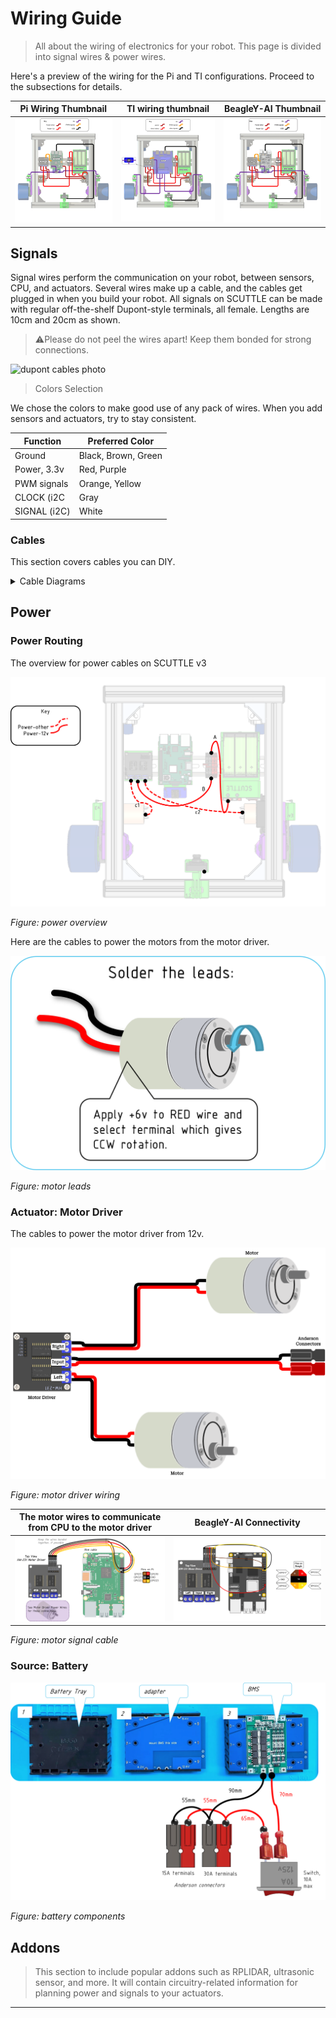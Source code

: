# Wiring Guide

>
> All about the wiring of electronics for your robot.
> This page is divided into signal wires & power wires.
>

Here's a preview of the wiring for the Pi and TI configurations.  Proceed to the subsections for details.

| Pi Wiring Thumbnail | TI wiring thumbnail | BeagleY-AI Thumbnail |
| ------------------- | ------------------- | -------------------- |
| ![img](image/wg_overview_pi.png) | ![img](image/wg_overview_TDA4VM.png) | ![img](image/wg_overview_byai.png) |



## Signals

Signal wires perform the communication on your robot, between sensors, CPU, and actuators.  Several wires make up a cable, and the cables get plugged in when you build your robot.
All signals on SCUTTLE can be made with regular off-the-shelf Dupont-style terminals, all female.  Lengths are 10cm and 20cm as shown.

> ⚠️Please do not peel the wires apart! Keep them bonded for strong connections.

![dupont cables photo](https://i.imgur.com/YN3LAEp.jpg ':class=image-25')

> Colors Selection

We chose the colors to make good use of any pack of wires.  When you add sensors and actuators, try to stay consistent.

| Function | Preferred Color |
| ------ | ----------------- |
| Ground | Black, Brown, Green |
| Power, 3.3v | Red, Purple |
| PWM signals | Orange, Yellow |
| CLOCK (i2C | Gray |
| SIGNAL (i2C) | White |

### Cables

This section covers cables you can DIY.

<div class="accordion">

<details>
  <summary>Cable Diagrams</summary>

To build signal cables, use these diagrams.

![cable-encoder-l](image/wg_cable_encoder_lh.png ':class=image-25')

_Figure: cables for left encoder_

<br/><br/>

![cable-encoder-R](image/wg_cable_encoder_rh.png ':class=image-25')

_Figure: cables for right encoder_

<br/><br/>

![cable-motor](image/wg_cable_motor.png ':class=image-25')

[grab the diagram](https://viewer.diagrams.net/?tags=%7B%7D&highlight=0000ff&edit=_blank&layers=1&nav=1&title=diagram1.drawio#Uhttps%3A%2F%2Fdrive.google.com%2Fuc%3Fid%3D1yAXCKNeVdJE7FfkX81iIosMF-5VFMIfJ%26export%3Ddownload)

_Figure: cables for motor_

<br/><br/>

![cable-i2c](image/wg_cable_i2c.png ':class=image-25')

_Figure: cables for i2c_

</details>

</div>





## Power

### Power Routing

The overview for power cables on SCUTTLE v3

![power overview](image/wg_overview_power.png ':class=image-25')

_Figure: power overview_

Here are the cables to power the motors from the motor driver.

![motor leads](image/wg_motor_leads.png ':class=image-25')

_Figure: motor leads_

### Actuator: Motor Driver

The cables to power the motor driver from 12v.

![motor driver](image/wg_motor_driver.png ':class=image-25')

_Figure: motor driver wiring_

|The motor wires to communicate from CPU to the motor driver| BeagleY-AI Connectivity|
|--------------| -------------- |
|![motor leads](image/wg_cable_motor_signal.png ':class=image-25')| <img src="image/Beagle_wiring_resized.png" style="width:100%; height:auto;" alt="Beyai motor leads">|

_Figure: motor signal cable_

### Source: Battery

![battery image](image/wg_battery.png ':class=image-25')

_Figure: battery components_

## Addons

> This section to include popular addons such as RPLIDAR, ultrasonic sensor, and more.
> It will contain circuitry-related information for planning power and signals to your actuators.

---
